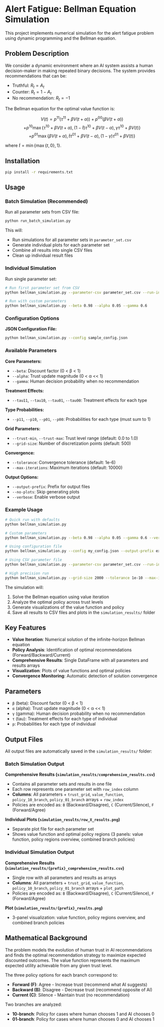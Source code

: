 # Alert Fatigue: Bellman Equation Simulation

This project implements numerical simulation for the alert fatigue problem using dynamic programming and the Bellman equation.

## Problem Description

We consider a dynamic environment where an AI system assists a human decision-maker in making repeated binary decisions. The system provides recommendations that can be:
- Truthful: $R_t = A_t$
- Counter: $R_t = 1 - A_t$ 
- No recommendation: $R_t = -1$

The Bellman equation for the optimal value function is:

$$V(t) = p^{11}(\tau^{11} + \beta V(t+\alpha)) + p^{00}(\beta V(t+\alpha))$$
$$+ p^{10} \max\{\tau^{10} + \beta V(t+\alpha), (1-\tilde{t})\tau^{10} + \beta V(t-\alpha), \gamma\tau^{10} + \beta V(t)\}$$
$$+ p^{01} \max\{\beta V(t+\alpha), \tilde{t}\tau^{01} + \beta V(t-\alpha), (1-\gamma)\tau^{01} + \beta V(t)\}$$

where $\tilde{t} = \min\{\max\{t,0\},1\}$.

## Installation

```bash
pip install -r requirements.txt
```

## Usage

### Batch Simulation (Recommended)
Run all parameter sets from CSV file:
```bash
python run_batch_simulation.py
```

This will:
- Run simulations for all parameter sets in `parameter_set.csv`
- Generate individual plots for each parameter set
- Combine all results into single CSV files
- Clean up individual result files

### Individual Simulation
Run single parameter set:
```bash
# Run first parameter set from CSV
python bellman_simulation.py --parameter-csv parameter_set.csv --run-index 0

# Run with custom parameters
python bellman_simulation.py --beta 0.98 --alpha 0.05 --gamma 0.6
```

### Configuration Options

**JSON Configuration File:**
```bash
python bellman_simulation.py --config sample_config.json
```

### Available Parameters

**Core Parameters:**
- `--beta`: Discount factor (0 < β < 1)
- `--alpha`: Trust update magnitude (0 < α << 1)
- `--gamma`: Human decision probability when no recommendation

**Treatment Effects:**
- `--tau11`, `--tau10`, `--tau01`, `--tau00`: Treatment effects for each type

**Type Probabilities:**
- `--p11`, `--p10`, `--p01`, `--p00`: Probabilities for each type (must sum to 1)

**Grid Parameters:**
- `--trust-min`, `--trust-max`: Trust level range (default: 0.0 to 1.0)
- `--grid-size`: Number of discretization points (default: 500)

**Convergence:**
- `--tolerance`: Convergence tolerance (default: 1e-6)
- `--max-iterations`: Maximum iterations (default: 10000)

**Output Options:**
- `--output-prefix`: Prefix for output files
- `--no-plots`: Skip generating plots
- `--verbose`: Enable verbose output

### Example Usage

```bash
# Quick run with defaults
python bellman_simulation.py

# Custom parameters
python bellman_simulation.py --beta 0.98 --alpha 0.05 --gamma 0.6 --verbose

# Using configuration file
python bellman_simulation.py --config my_config.json --output-prefix experiment1

# Using CSV parameter file
python bellman_simulation.py --parameter-csv parameter_set.csv --run-index 0

# High precision run
python bellman_simulation.py --grid-size 2000 --tolerance 1e-10 --max-iterations 50000
```

The simulation will:
1. Solve the Bellman equation using value iteration
2. Analyze the optimal policy across trust levels
3. Generate visualizations of the value function and policy
4. Save all results to CSV files and plots in the `simulation_results/` folder

## Key Features

- **Value Iteration**: Numerical solution of the infinite-horizon Bellman equation
- **Policy Analysis**: Identification of optimal recommendations (Forward/Backward/Current)
- **Comprehensive Results**: Single DataFrame with all parameters and results arrays
- **Visualization**: Plots of value functions and optimal policies
- **Convergence Monitoring**: Automatic detection of solution convergence

## Parameters

- `β` (beta): Discount factor (0 < β < 1)
- `α` (alpha): Trust update magnitude (0 < α << 1)  
- `γ` (gamma): Human decision probability when no recommendation
- `τ` (tau): Treatment effects for each type of individual
- `p`: Probabilities for each type of individual

## Output Files

All output files are automatically saved in the `simulation_results/` folder:

### Batch Simulation Output

**Comprehensive Results (`simulation_results/comprehensive_results.csv`)**
- Contains all parameter sets and results in one file
- Each row represents one parameter set with `row_index` column
- **Columns**: All parameters + `trust_grid`, `value_function`, `policy_10_branch`, `policy_01_branch` arrays + `row_index`
- Policies are encoded as: `B` (Backward/Disagree), `C` (Current/Silence), `F` (Forward/Agree)

**Individual Plots (`simulation_results/row_X_results.png`)**
- Separate plot file for each parameter set
- Shows value function and optimal policy regions (3 panels: value function, policy regions overview, combined branch policies)

### Individual Simulation Output

**Comprehensive Results (`simulation_results/{prefix}_comprehensive_results.csv`)**
- Single row with all parameters and results as arrays
- **Columns**: All parameters + `trust_grid`, `value_function`, `policy_10_branch`, `policy_01_branch` arrays + `plot_path`
- Policies are encoded as: `B` (Backward/Disagree), `C` (Current/Silence), `F` (Forward/Agree)

**Plot (`simulation_results/{prefix}_results.png`)**
- 3-panel visualization: value function, policy regions overview, and combined branch policies

## Mathematical Background

The problem models the evolution of human trust in AI recommendations and finds the optimal recommendation strategy to maximize expected discounted outcomes. The value function represents the maximum expected utility achievable from any given trust level.

The three policy options for each branch correspond to:
- **Forward (F)**: Agree - Increase trust (recommend what AI suggests)
- **Backward (B)**: Disagree - Decrease trust (recommend opposite of AI)  
- **Current (C)**: Silence - Maintain trust (no recommendation)

Two branches are analyzed:
- **10-branch**: Policy for cases where human chooses 1 and AI chooses 0
- **01-branch**: Policy for cases where human chooses 0 and AI chooses 1
